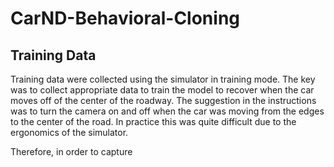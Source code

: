 # CarND-Behavioral-Cloning

## Training Data

Training data were collected using the simulator in training mode. The key was to collect appropriate data to train the model to recover when the car moves off of the center of the roadway. The suggestion in the instructions was to turn the camera on and off when the car was moving from the edges to the center of the road. In practice this was quite difficult due to the ergonomics of the simulator.

Therefore, in order to capture 
